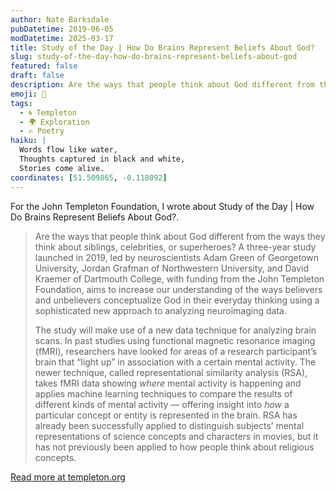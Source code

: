 ```yaml
---
author: Nate Barksdale
pubDatetime: 2019-06-05
modDatetime: 2025-03-17
title: Study of the Day | How Do Brains Represent Beliefs About God?
slug: study-of-the-day-how-do-brains-represent-beliefs-about-god
featured: false
draft: false
description: Are the ways that people think about God different from the ways they think about siblings, celebrities, or superheroes? A three-year study launched in 2019, le...
emoji: 📝
tags:
  - 🌀 Templeton
  - 🌍 Exploration
  - ✍️ Poetry
haiku: |
  Words flow like water,
  Thoughts captured in black and white,
  Stories come alive.
coordinates: [51.509865, -0.118092]
---
```


For the John Templeton Foundation, I wrote about Study of the Day | How Do Brains Represent Beliefs About God?.

> Are the ways that people think about God different from the ways they think about siblings, celebrities, or superheroes? A three-year study launched in 2019, led by neuroscientists Adam Green of Georgetown University, Jordan Grafman of Northwestern University, and David Kraemer of Dartmouth College, with funding from the John Templeton Foundation, aims to increase our understanding of the ways believers and unbelievers conceptualize God in their everyday thinking using a sophisticated new approach to analyzing neuroimaging data.
>
> The study will make use of a new data technique for analyzing brain scans. In past studies using functional magnetic resonance imaging (fMRI), researchers have looked for areas of a research participant’s brain that “light up” in association with a certain mental activity. The newer technique, called representational similarity analysis (RSA), takes fMRI data showing *where* mental activity is happening and applies machine learning techniques to compare the results of different kinds of mental activity — offering insight into *how* a particular concept or entity is represented in the brain. RSA has already been successfully applied to distinguish subjects’ mental representations of science concepts and characters in movies, but it has not previously been applied to how people think about religious concepts.

[Read more at templeton.org](https://www.templeton.org/news/how-do-brains-represent-beliefs-about-god)

